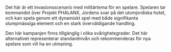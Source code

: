 Det här är ett invasionsscenario med militärtema för en spelare.
Spelaren tar kommandot över Projekt PHALANX, Jordens svar på det
utomjordiska hotet, och kan spela genom ett dynamiskt spel med både
signifikanta slumpmässiga element och en stark överväldigande handling.

Den här kampanjen finns tillgänglig i olika svårighetsgrader. Det här
alternativet representerar standardnivån och rekommenderas för nya
spelare som vill ha en utmaning.
